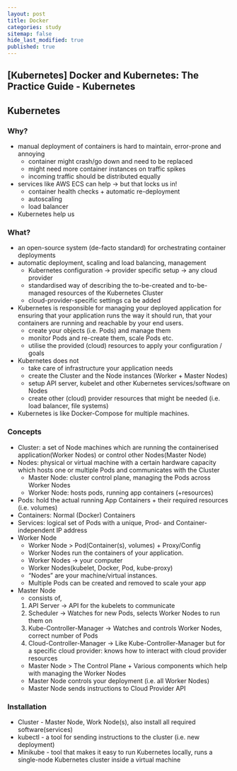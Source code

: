 ```yaml
---
layout: post
title: Docker 
categories: study
sitemap: false
hide_last_modified: true
published: true
---
```


## [Kubernetes] Docker and Kubernetes: The Practice Guide - Kubernetes

## Kubernetes

### Why?

- manual deployment of containers is hard to maintain, error-prone and annoying
    - container might crash/go down and need to be replaced
    - might need more container instances on traffic spikes
    - incoming traffic should be distributed equally
- services like AWS ECS can help → but that locks us in!
    - container health checks + automatic re-deployment
    - autoscaling
    - load balancer
- Kubernetes help us

### What?

- an open-source system (de-facto standard) for orchestrating container deployments
- automatic deployment, scaling and load balancing, management
    - Kubernetes configuration → provider specific setup → any cloud provider
    - standardised way of describing the to-be-created and to-be-managed resources of the Kubernetes Cluster
    - cloud-provider-specific settings ca be added
- Kubernetes is responsible for managing your deployed application for ensuring that your application  runs the way it should run, that your containers are running and reachable by your end users.
    - create your objects (i.e. Pods) and manage them
    - monitor Pods and re-create them, scale Pods etc.
    - utilise the provided (cloud) resources to apply your configuration / goals
- Kubernetes does not
    - take care of infrastructure your application needs
    - create the Cluster and the Node instances (Worker + Master Nodes)
    - setup API server, kubelet and other Kubernetes services/software on Nodes
    - create other (cloud) provider resources that might be needed (i.e. load balancer, file systems)
- Kubernetes is like Docker-Compose for multiple machines.

### Concepts

- Cluster: a set of Node machines which are running the containerised application(Worker Nodes) or control other Nodes(Master Node)
- Nodes: physical or virtual machine with a certain hardware capacity which hosts one or multiple Pods and communicates with the Cluster
    - Master Node: cluster control plane, managing the Pods across Worker Nodes
    - Worker Node: hosts pods, running app containers (+resources)
- Pods: hold the actual running App Containers + their required resources (i.e. volumes)
- Containers: Normal (Docker) Containers
- Services: logical set of Pods with a unique, Prod- and Container- independent IP address
- Worker Node
    - Worker Node > Pod(Container(s), volumes) + Proxy/Config
    - Worker Nodes run the containers of your application.
    - Worker Nodes → your computer
    - Worker Nodes(kubelet, Docker, Pod, kube-proxy)
    - “Nodes” are your machine/virtual instances.
    - Multiple Pods can be created and removed to scale your app
- Master Node
    - consists of,
    1. API Server → API for the kubelets to communicate
    2. Scheduler → Watches for new Pods, selects Worker Nodes to run them on
    3. Kube-Controller-Manager → Watches and controls Worker Nodes, correct number of Pods
    4. Cloud-Controller-Manager → Like Kube-Controller-Manager but for a specific cloud provider: knows how to interact with cloud provider resources
    - Master Node > The Control Plane + Various components which help with managing the Worker Nodes
    - Master Node controls your deployment (i.e. all Worker Nodes)
    - Master Node sends instructions to Cloud Provider API

### Installation

- Cluster - Master Node, Work Node(s), also install all required software(services)
- kubectl - a tool for sending instructions to the cluster (i.e. new deployment)
- Minikube - tool that makes it easy to run Kubernetes locally, runs a single-node Kubernetes cluster inside a virtual machine